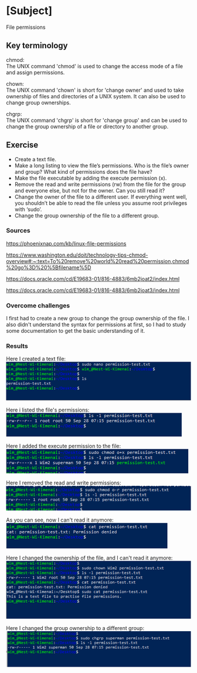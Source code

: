 # [Subject]
File permissions

## Key terminology
chmod:  
The UNIX command 'chmod' is used to change the access mode of a file and assign permissions. 

chown:  
The UNIX command 'chown' is short for 'change owner' and used to take ownership of files and directories of a UNIX system. It can also be used to change group ownerships.  

chgrp:  
The UNIX command 'chgrp' is short for 'change group' and can be used to change the group ownership of a file or directory to another group.

## Exercise  
* Create a text file.
* Make a long listing to view the file’s permissions. Who is the file’s owner and group? What kind of permissions does the file have?
* Make the file executable by adding the execute permission (x).
* Remove the read and write permissions (rw) from the file for the group and everyone else, but not for the owner. Can you still read it?
* Change the owner of the file to a different user. If everything went well, you shouldn’t be able to read the file unless you assume root privileges with ‘sudo’.
* Change the group ownership of the file to a different group.


### Sources
https://phoenixnap.com/kb/linux-file-permissions  

https://www.washington.edu/doit/technology-tips-chmod-overview#:~:text=To%20remove%20world%20read%20permission,chmod%20go%3D%20%5Bfilename%5D  

https://docs.oracle.com/cd/E19683-01/816-4883/6mb2joat2/index.html  

https://docs.oracle.com/cd/E19683-01/816-4883/6mb2joat3/index.html

### Overcome challenges
I first had to create a new group to change the group ownership of the file. I also didn't understand the syntax for permissions at first, so I had to study some documentation to get the basic understanding of it.

### Results
Here I created a text file:  
![alt text](https://github.com/Techgrounds-Cloud-9/cloud-9-WimKimenai/blob/main/00_includes/Linux/LNX-05/LNX-05-create-text-file.PNG)  

Here i listed the file's permissions:  
![alt text](https://github.com/Techgrounds-Cloud-9/cloud-9-WimKimenai/blob/main/00_includes/Linux/LNX-05/LNX-05-permission-list.PNG)  

Here I added the execute permission to the file:  
![alt text](https://github.com/Techgrounds-Cloud-9/cloud-9-WimKimenai/blob/main/00_includes/Linux/LNX-05/LNX-05-add-execute-perm.PNG)  

Here I removed the read and write permissions:  
![alt text](https://github.com/Techgrounds-Cloud-9/cloud-9-WimKimenai/blob/main/00_includes/Linux/LNX-05/LNX-05-remove-rw-perms.PNG)  

As you can see, now I can't read it anymore:  
![alt text](https://github.com/Techgrounds-Cloud-9/cloud-9-WimKimenai/blob/main/00_includes/Linux/LNX-05/LNX-05-perm-denied.PNG)  

Here I changed the ownership of the file, and I can't read it anymore:    
![alt text](https://github.com/Techgrounds-Cloud-9/cloud-9-WimKimenai/blob/main/00_includes/Linux/LNX-05/LNX-05-change-owner.PNG)  

Here I changed the group ownership to a different group:  
![alt text](https://github.com/Techgrounds-Cloud-9/cloud-9-WimKimenai/blob/main/00_includes/Linux/LNX-05/LNX-05-chgrp.PNG)